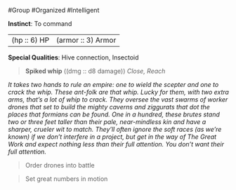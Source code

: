 #Group #Organized #Intelligent

**Instinct**: To command

|       |         |
| ----- | ------- |
| (hp :: 6) HP | (armor :: 3) Armor |

**Special Qualities**: Hive connection, Insectoid

> **Spiked whip** ((dmg :: d8 damage))
> *Close, Reach*

*It takes two hands to rule an empire: one to wield the scepter and one to crack the whip. These ant-folk are that whip. Lucky for them, with two extra arms, that’s a lot of whip to crack. They oversee the vast swarms of worker drones that set to build the mighty caverns and ziggurats that dot the places that formians can be found. One in a hundred, these brutes stand two or three feet taller than their pale, near-mindless kin and have a sharper, crueler wit to match. They’ll often ignore the soft races (as we’re known) if we don’t interfere in a project, but get in the way of The Great Work and expect nothing less than their full attention. You don’t want their full attention.*

>Order drones into battle

>Set great numbers in motion